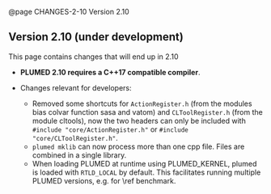 @page CHANGES-2-10 Version 2.10
  
## Version 2.10 (under development)

This page contains changes that will end up in 2.10

- **PLUMED 2.10 requires a C++17 compatible compiler**.

- Changes relevant for developers:
  - Removed some shortcuts for `ActionRegister.h` (from the modules bias colvar function sasa and vatom) and `CLToolRegister.h` (from the module cltools), now the two headers can only be included with `#include "core/ActionRegister.h"` or `#include "core/CLToolRegister.h"`.
  - `plumed mklib` can now process more than one cpp file. Files are combined in a single library.
  - When loading PLUMED at runtime using PLUMED_KERNEL, plumed is loaded with `RTLD_LOCAL` by default. This facilitates running multiple PLUMED versions, e.g. for \ref benchmark.
